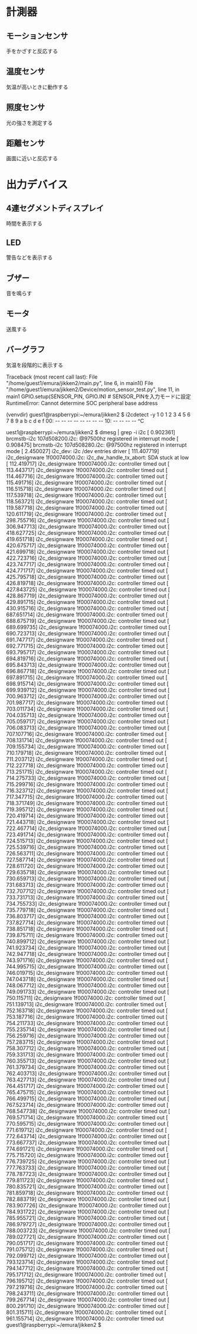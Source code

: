 # 計測器
## モーションセンサ
手をかざすと反応する
## 温度センサ
気温が高いときに動作する
## 照度センサ
光の強さを測定する
## 距離センサ
画面に近いと反応する

# 出力デバイス
## 4連セグメントディスプレイ
時間を表示する
## LED
警告などを表示する
## ブザー
音を鳴らす
## モータ
送風する
## バーグラフ
気温を段階的に表示する



Traceback (most recent call last):
  File "/home/guest1/emura/jikken2/main.py", line 6, in <module>
    main1()
  File "/home/guest1/emura/jikken2/Device/motion_sensor_test.py", line 11, in main1
    GPIO.setup(SENSOR_PIN, GPIO.IN)  # SENSOR_PINを入力モードに設定
RuntimeError: Cannot determine SOC peripheral base address


(venvdir) guest1@raspberrypi:~/emura/jikken2 $ i2cdetect -y 1
     0  1  2  3  4  5  6  7  8  9  a  b  c  d  e  f
00:                         -- -- -- -- -- -- -- -- 
10: -- -- -- -- ^C


uest1@raspberrypi:~/emura/jikken2 $ dmesg | grep -i i2c
[    0.902361] brcmstb-i2c 107d508200.i2c:  @97500hz registered in interrupt mode
[    0.908475] brcmstb-i2c 107d508280.i2c:  @97500hz registered in interrupt mode
[    2.450027] i2c_dev: i2c /dev entries driver
[  111.407719] i2c_designware 1f00074000.i2c: i2c_dw_handle_tx_abort: SDA stuck at low
[  112.419717] i2c_designware 1f00074000.i2c: controller timed out
[  113.443717] i2c_designware 1f00074000.i2c: controller timed out
[  114.467716] i2c_designware 1f00074000.i2c: controller timed out
[  115.491716] i2c_designware 1f00074000.i2c: controller timed out
[  116.515718] i2c_designware 1f00074000.i2c: controller timed out
[  117.539718] i2c_designware 1f00074000.i2c: controller timed out
[  118.563721] i2c_designware 1f00074000.i2c: controller timed out
[  119.587718] i2c_designware 1f00074000.i2c: controller timed out
[  120.611719] i2c_designware 1f00074000.i2c: controller timed out
[  298.755716] i2c_designware 1f00074000.i2c: controller timed out
[  306.947713] i2c_designware 1f00074000.i2c: controller timed out
[  418.627725] i2c_designware 1f00074000.i2c: controller timed out
[  419.651718] i2c_designware 1f00074000.i2c: controller timed out
[  420.675717] i2c_designware 1f00074000.i2c: controller timed out
[  421.699718] i2c_designware 1f00074000.i2c: controller timed out
[  422.723716] i2c_designware 1f00074000.i2c: controller timed out
[  423.747717] i2c_designware 1f00074000.i2c: controller timed out
[  424.771717] i2c_designware 1f00074000.i2c: controller timed out
[  425.795718] i2c_designware 1f00074000.i2c: controller timed out
[  426.819718] i2c_designware 1f00074000.i2c: controller timed out
[  427.843725] i2c_designware 1f00074000.i2c: controller timed out
[  428.867719] i2c_designware 1f00074000.i2c: controller timed out
[  429.891715] i2c_designware 1f00074000.i2c: controller timed out
[  430.915716] i2c_designware 1f00074000.i2c: controller timed out
[  687.651714] i2c_designware 1f00074000.i2c: controller timed out
[  688.675719] i2c_designware 1f00074000.i2c: controller timed out
[  689.699735] i2c_designware 1f00074000.i2c: controller timed out
[  690.723713] i2c_designware 1f00074000.i2c: controller timed out
[  691.747717] i2c_designware 1f00074000.i2c: controller timed out
[  692.771715] i2c_designware 1f00074000.i2c: controller timed out
[  693.795717] i2c_designware 1f00074000.i2c: controller timed out
[  694.819716] i2c_designware 1f00074000.i2c: controller timed out
[  695.843713] i2c_designware 1f00074000.i2c: controller timed out
[  696.867718] i2c_designware 1f00074000.i2c: controller timed out
[  697.891715] i2c_designware 1f00074000.i2c: controller timed out
[  698.915714] i2c_designware 1f00074000.i2c: controller timed out
[  699.939712] i2c_designware 1f00074000.i2c: controller timed out
[  700.963712] i2c_designware 1f00074000.i2c: controller timed out
[  701.987717] i2c_designware 1f00074000.i2c: controller timed out
[  703.011734] i2c_designware 1f00074000.i2c: controller timed out
[  704.035713] i2c_designware 1f00074000.i2c: controller timed out
[  705.059717] i2c_designware 1f00074000.i2c: controller timed out
[  706.083713] i2c_designware 1f00074000.i2c: controller timed out
[  707.107716] i2c_designware 1f00074000.i2c: controller timed out
[  708.131714] i2c_designware 1f00074000.i2c: controller timed out
[  709.155734] i2c_designware 1f00074000.i2c: controller timed out
[  710.179718] i2c_designware 1f00074000.i2c: controller timed out
[  711.203712] i2c_designware 1f00074000.i2c: controller timed out
[  712.227718] i2c_designware 1f00074000.i2c: controller timed out
[  713.251715] i2c_designware 1f00074000.i2c: controller timed out
[  714.275733] i2c_designware 1f00074000.i2c: controller timed out
[  715.299716] i2c_designware 1f00074000.i2c: controller timed out
[  716.323712] i2c_designware 1f00074000.i2c: controller timed out
[  717.347715] i2c_designware 1f00074000.i2c: controller timed out
[  718.371749] i2c_designware 1f00074000.i2c: controller timed out
[  719.395712] i2c_designware 1f00074000.i2c: controller timed out
[  720.419714] i2c_designware 1f00074000.i2c: controller timed out
[  721.443718] i2c_designware 1f00074000.i2c: controller timed out
[  722.467714] i2c_designware 1f00074000.i2c: controller timed out
[  723.491714] i2c_designware 1f00074000.i2c: controller timed out
[  724.515713] i2c_designware 1f00074000.i2c: controller timed out
[  725.539716] i2c_designware 1f00074000.i2c: controller timed out
[  726.563711] i2c_designware 1f00074000.i2c: controller timed out
[  727.587714] i2c_designware 1f00074000.i2c: controller timed out
[  728.611720] i2c_designware 1f00074000.i2c: controller timed out
[  729.635718] i2c_designware 1f00074000.i2c: controller timed out
[  730.659713] i2c_designware 1f00074000.i2c: controller timed out
[  731.683713] i2c_designware 1f00074000.i2c: controller timed out
[  732.707712] i2c_designware 1f00074000.i2c: controller timed out
[  733.731713] i2c_designware 1f00074000.i2c: controller timed out
[  734.755733] i2c_designware 1f00074000.i2c: controller timed out
[  735.779718] i2c_designware 1f00074000.i2c: controller timed out
[  736.803717] i2c_designware 1f00074000.i2c: controller timed out
[  737.827714] i2c_designware 1f00074000.i2c: controller timed out
[  738.851718] i2c_designware 1f00074000.i2c: controller timed out
[  739.875711] i2c_designware 1f00074000.i2c: controller timed out
[  740.899712] i2c_designware 1f00074000.i2c: controller timed out
[  741.923734] i2c_designware 1f00074000.i2c: controller timed out
[  742.947718] i2c_designware 1f00074000.i2c: controller timed out
[  743.971716] i2c_designware 1f00074000.i2c: controller timed out
[  744.995715] i2c_designware 1f00074000.i2c: controller timed out
[  746.019715] i2c_designware 1f00074000.i2c: controller timed out
[  747.043718] i2c_designware 1f00074000.i2c: controller timed out
[  748.067712] i2c_designware 1f00074000.i2c: controller timed out
[  749.091733] i2c_designware 1f00074000.i2c: controller timed out
[  750.115711] i2c_designware 1f00074000.i2c: controller timed out
[  751.139713] i2c_designware 1f00074000.i2c: controller timed out
[  752.163718] i2c_designware 1f00074000.i2c: controller timed out
[  753.187716] i2c_designware 1f00074000.i2c: controller timed out
[  754.211733] i2c_designware 1f00074000.i2c: controller timed out
[  755.235714] i2c_designware 1f00074000.i2c: controller timed out
[  756.259716] i2c_designware 1f00074000.i2c: controller timed out
[  757.283715] i2c_designware 1f00074000.i2c: controller timed out
[  758.307712] i2c_designware 1f00074000.i2c: controller timed out
[  759.331713] i2c_designware 1f00074000.i2c: controller timed out
[  760.355713] i2c_designware 1f00074000.i2c: controller timed out
[  761.379734] i2c_designware 1f00074000.i2c: controller timed out
[  762.403713] i2c_designware 1f00074000.i2c: controller timed out
[  763.427713] i2c_designware 1f00074000.i2c: controller timed out
[  764.451717] i2c_designware 1f00074000.i2c: controller timed out
[  765.475715] i2c_designware 1f00074000.i2c: controller timed out
[  766.499715] i2c_designware 1f00074000.i2c: controller timed out
[  767.523714] i2c_designware 1f00074000.i2c: controller timed out
[  768.547738] i2c_designware 1f00074000.i2c: controller timed out
[  769.571714] i2c_designware 1f00074000.i2c: controller timed out
[  770.595715] i2c_designware 1f00074000.i2c: controller timed out
[  771.619712] i2c_designware 1f00074000.i2c: controller timed out
[  772.643714] i2c_designware 1f00074000.i2c: controller timed out
[  773.667737] i2c_designware 1f00074000.i2c: controller timed out
[  774.691721] i2c_designware 1f00074000.i2c: controller timed out
[  775.715720] i2c_designware 1f00074000.i2c: controller timed out
[  776.739725] i2c_designware 1f00074000.i2c: controller timed out
[  777.763733] i2c_designware 1f00074000.i2c: controller timed out
[  778.787723] i2c_designware 1f00074000.i2c: controller timed out
[  779.811723] i2c_designware 1f00074000.i2c: controller timed out
[  780.835721] i2c_designware 1f00074000.i2c: controller timed out
[  781.859718] i2c_designware 1f00074000.i2c: controller timed out
[  782.883719] i2c_designware 1f00074000.i2c: controller timed out
[  783.907726] i2c_designware 1f00074000.i2c: controller timed out
[  784.931722] i2c_designware 1f00074000.i2c: controller timed out
[  785.955721] i2c_designware 1f00074000.i2c: controller timed out
[  786.979727] i2c_designware 1f00074000.i2c: controller timed out
[  788.003723] i2c_designware 1f00074000.i2c: controller timed out
[  789.027721] i2c_designware 1f00074000.i2c: controller timed out
[  790.051717] i2c_designware 1f00074000.i2c: controller timed out
[  791.075712] i2c_designware 1f00074000.i2c: controller timed out
[  792.099712] i2c_designware 1f00074000.i2c: controller timed out
[  793.123714] i2c_designware 1f00074000.i2c: controller timed out
[  794.147712] i2c_designware 1f00074000.i2c: controller timed out
[  795.171712] i2c_designware 1f00074000.i2c: controller timed out
[  796.195712] i2c_designware 1f00074000.i2c: controller timed out
[  797.219716] i2c_designware 1f00074000.i2c: controller timed out
[  798.243711] i2c_designware 1f00074000.i2c: controller timed out
[  799.267714] i2c_designware 1f00074000.i2c: controller timed out
[  800.291710] i2c_designware 1f00074000.i2c: controller timed out
[  801.315711] i2c_designware 1f00074000.i2c: controller timed out
[  961.155714] i2c_designware 1f00074000.i2c: controller timed out
guest1@raspberrypi:~/emura/jikken2 $ 

